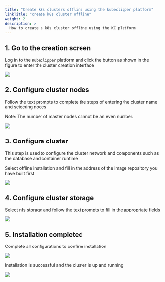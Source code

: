 ```yaml
---
title: "Create k8s clusters offline using the kubeclipper platform"
linkTitle: "create k8s cluster offline"
weight: 2
description: >
  How to create a k8s cluster offline using the KC platform
---
```


## 1. Go to the creation screen

Log in to the `Kubeclipper` platform and click the button as shown in the figure to enter the cluster creation interface

![](/images/docs-quickstart/cluster-begin.png)

## 2. Configure cluster nodes

Follow the text prompts to complete the steps of entering the cluster name and selecting nodes

Note: The number of master nodes cannot be an even number.

![](/images/docs-quickstart/cluster-node-config.png)

## 3. Configure cluster

This step is used to configure the cluster network and components such as the database and container runtime

Select offline installation and fill in the address of the image repository you have built first

![](/images/docs-quickstart/cluster-config.png)

## 4. Configure cluster storage

Select nfs storage and follow the text prompts to fill in the appropriate fields

![](/images/docs-quickstart/cluster-storage-config.png)

## 5. Installation completed

Complete all configurations to confirm installation

![](/images/docs-quickstart/cluster-finish.png)

Installation is successful and the cluster is up and running

![](/images/docs-quickstart/cluster-successful.png)

